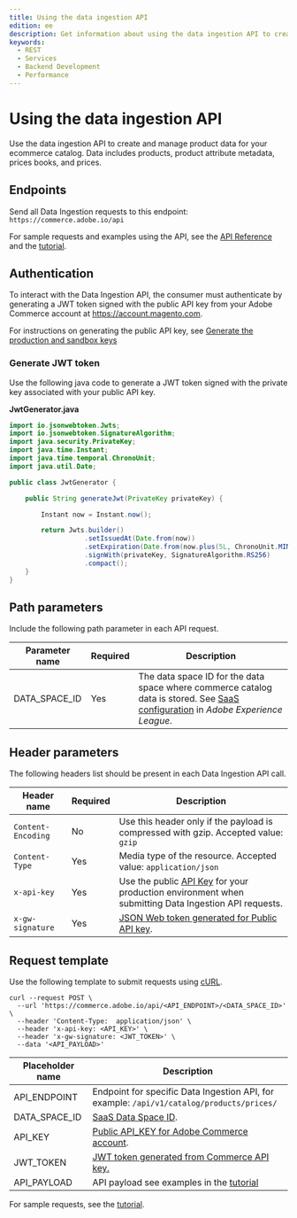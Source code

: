 ```yaml
---
title: Using the data ingestion API
edition: ee
description: Get information about using the data ingestion API to create and manage product, price book, and price data for you commerce catalog.
keywords:
  - REST
  - Services
  - Backend Development
  - Performance
---
```


# Using the data ingestion API

Use the data ingestion API to create and manage product data for your ecommerce catalog. Data includes products, product attribute metadata, prices books, and prices.

## Endpoints

Send all Data Ingestion requests to this endpoint: `https://commerce.adobe.io/api`

<InlineAlert variant="info" slots="text"/>

For sample requests and examples using the API, see the [API Reference](api-reference.md) and the [tutorial](../ccdm-use-case.md).

## Authentication

To interact with the Data Ingestion API, the consumer must authenticate by generating a JWT token signed with the public API key from your Adobe Commerce account at https://account.magento.com.

For instructions on generating the public API key, see [Generate the production and sandbox keys](https://experienceleague.adobe.com/en/docs/commerce-merchant-services/user-guides/integration-services/saas#genapikey)

### Generate JWT token

Use the following java code to generate a JWT token signed with the private key associated with your public API key.

**JwtGenerator.java**

```java
import io.jsonwebtoken.Jwts;
import io.jsonwebtoken.SignatureAlgorithm;
import java.security.PrivateKey;
import java.time.Instant;
import java.time.temporal.ChronoUnit;
import java.util.Date;

public class JwtGenerator {

    public String generateJwt(PrivateKey privateKey) {

        Instant now = Instant.now();

        return Jwts.builder()
                   .setIssuedAt(Date.from(now))
                   .setExpiration(Date.from(now.plus(5L, ChronoUnit.MINUTES)))
                   .signWith(privateKey, SignatureAlgorithm.RS256)
                   .compact();
    }
}
```

## Path parameters

Include the following path parameter in each API request.

| Parameter name | Required | Description |
|---|---|---|
DATA_SPACE_ID | Yes | The data space ID for the data space where commerce catalog data is stored. See [SaaS configuration](https://experienceleague.adobe.com/en/docs/commerce-merchant-services/user-guides/integration-services/saas#saasenv) in *Adobe Experience League*.

## Header parameters

The following headers list should be present in each Data Ingestion API call.

| Header name        | Required | Description                                                                                                                                                                                                                        |
|--------------------|----------|------------------------------------------------------------------------------------------------------------------------------------------------------------------------------------------------------------------------------------|
| `Content-Encoding` | No       | Use this header only if the payload is compressed with gzip. Accepted value: `gzip`                                                                                                                                                |
| `Content-Type`     | Yes      | Media type of the resource. Accepted value: `application/json`                                                                                                                                                                     |
| `x-api-key`        | Yes      | Use the public [API Key](https://experienceleague.adobe.com/en/docs/commerce-merchant-services/user-guides/integration-services/saas#genapikey) for your production environment when submitting Data Ingestion API requests.                            |
| `x-gw-signature`   | Yes      | [JSON Web token generated for Public API key](https://developer.adobe.com/developer-console/docs/guides/authentication/JWT/#creating-a-json-web-token). |

## Request template

Use the following template to submit requests using [cURL](https://curl.se/).

```shell
curl --request POST \
  --url 'https://commerce.adobe.io/api/<API_ENDPOINT>/<DATA_SPACE_ID>' \
  --header 'Content-Type:  application/json' \
  --header 'x-api-key: <API_KEY>' \
  --header 'x-gw-signature: <JWT_TOKEN>' \
  --data '<API_PAYLOAD>'
```

| Placeholder name | Description                                                                                                     |
|------------------|-----------------------------------------------------------------------------------------------------------------|
| API_ENDPOINT     | Endpoint for specific Data Ingestion API, for example: `/api/v1/catalog/products/prices/`  |
| DATA_SPACE_ID    | [SaaS Data Space ID](#path-parameters).                                               |
| API_KEY          | [Public API_KEY for Adobe Commerce account](#authentication).                              |
| JWT_TOKEN        | [JWT token generated from Commerce API key.](#generate-jwt-token)                                     |
| API_PAYLOAD      | API payload see examples in the [tutorial](../ccdm-use-case.md)                                                                              |

For sample requests, see the [tutorial](../ccdm-use-case.md).
